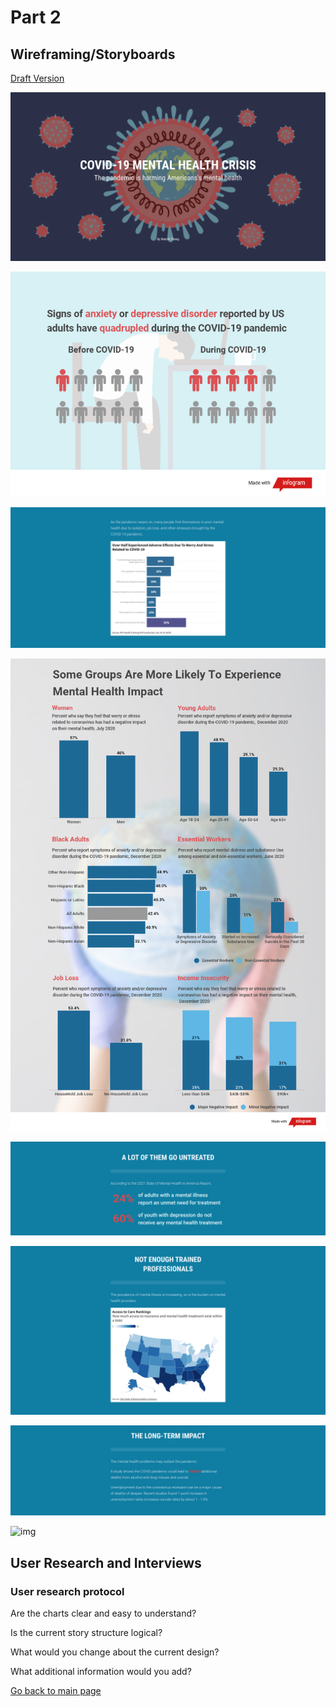 # Part 2
## Wireframing/Storyboards

[Draft Version](https://preview.shorthand.com/rS24U9w0COy35fCO)

![img](p1.png)

![img](covid.png)

![img](p2.png)

![img](proj1.png)

![img](p3.png)

![img](p4.png)

![img](p5.png)

![img](help-4955863.jpg)


## User Research and Interviews
### User research protocol

Are the charts clear and easy to understand?

Is the current story structure logical?

What would you change about the current design?

What additional information would you add?

[Go back to main page](<https://iriswzi.github.io/wanzhiz-portfolio/>)
